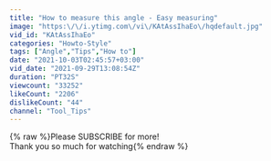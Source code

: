 ```yaml
---
title: "How to measure this angle - Easy measuring"
image: "https:\/\/i.ytimg.com\/vi\/KAtAssIhaEo\/hqdefault.jpg"
vid_id: "KAtAssIhaEo"
categories: "Howto-Style"
tags: ["Angle","Tips","How to"]
date: "2021-10-03T02:45:57+03:00"
vid_date: "2021-09-29T13:08:54Z"
duration: "PT32S"
viewcount: "33252"
likeCount: "2206"
dislikeCount: "44"
channel: "Tool_Tips"
---
```

{% raw %}Please SUBSCRIBE for more! <br />Thank you so much for watching{% endraw %}
